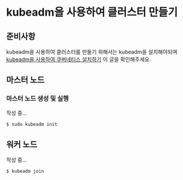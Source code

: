 # kubeadm을 사용하여 클러스터 만들기

## 준비사항

kubeadm을 사용하여 클러스터를 만들기 위해서는 kubeadm을 설치해야되며 [kubeadm을 사용하여 쿠버네티스 설치하기]('../install/README.md') 이 글을 확인해주세요.

## 마스터 노드

### 마스터 노드 생성 및 실행

작성 중...

```bash
$ sudo kubeadm init
```

## 워커 노드

작성 중...

```bash
$ kubeadm join
```
